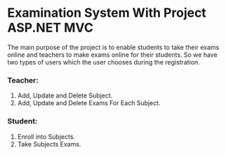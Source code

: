 # Examination System With Project ASP.NET MVC 

The main purpose of the project is to enable students to take their exams online and teachers to make exams online for their students. So we have two types of users which the user chooses during the registration.

### Teacher:
1. Add, Update and Delete Subject.
2. Add, Update and Delete Exams For Each Subject.

### Student:
1. Enroll into Subjects.
2. Take Subjects Exams.
